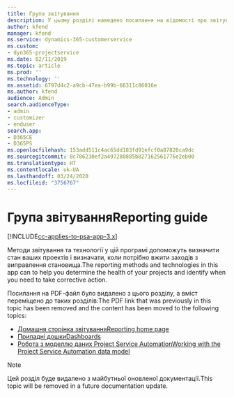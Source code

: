 ```yaml
---
title: Група звітування
description: У цьому розділі наведено посилання на відомості про звітування.
author: kfend
manager: kfend
ms.service: dynamics-365-customerservice
ms.custom:
- dyn365-projectservice
ms.date: 02/11/2019
ms.topic: article
ms.prod: ''
ms.technology: ''
ms.assetid: 6797d4c2-a9cb-47ea-b99b-66311c86016e
ms.author: kfend
audience: Admin
search.audienceType:
- admin
- customizer
- enduser
search.app:
- D365CE
- D365PS
ms.openlocfilehash: 153add511c4ac65dd183fd91efcf0a87820ca9dc
ms.sourcegitcommit: 8c786230ef2a497280885b827162561776e2eb00
ms.translationtype: HT
ms.contentlocale: uk-UA
ms.lasthandoff: 03/24/2020
ms.locfileid: "3756767"
---
```

# <a name="reporting-guide"></a><span data-ttu-id="25cae-103">Група звітування</span><span class="sxs-lookup"><span data-stu-id="25cae-103">Reporting guide</span></span>

[!INCLUDE[cc-applies-to-psa-app-3.x](../../includes/cc-applies-to-psa-app-3x.md)]

<span data-ttu-id="25cae-104">Методи звітування та технології у цій програмі допоможуть визначити стан ваших проектів і визначати, коли потрібно вжити заходів з виправлення становища.</span><span class="sxs-lookup"><span data-stu-id="25cae-104">The reporting methods and technologies in this app can to help you determine the health of your projects and identify when you need to take corrective action.</span></span> 

<span data-ttu-id="25cae-105">Посилання на PDF-файл було видалено з цього розділу, а вміст переміщено до таких розділів:</span><span class="sxs-lookup"><span data-stu-id="25cae-105">The PDF link that was previously in this topic has been removed and the content has been moved to the following topics:</span></span>

- [<span data-ttu-id="25cae-106">Домашня сторінка звітування</span><span class="sxs-lookup"><span data-stu-id="25cae-106">Reporting home page</span></span>](../reports-reporting-dynamics-365-project-service.md)
- [<span data-ttu-id="25cae-107">Приладні дошки</span><span class="sxs-lookup"><span data-stu-id="25cae-107">Dashboards</span></span>](../reports-dashboards.md)
- [<span data-ttu-id="25cae-108">Робота з моделлю даних Project Service Automation</span><span class="sxs-lookup"><span data-stu-id="25cae-108">Working with the Project Service Automation data model</span></span>](../reports-working-project-service-data-model.md)

> [!NOTE]
> <span data-ttu-id="25cae-109">Цей розділ буде видалено з майбутньої оновленої документації.</span><span class="sxs-lookup"><span data-stu-id="25cae-109">This topic will be removed in a future documentation update.</span></span> 
